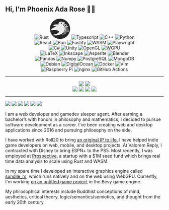 
## Hi, I'm Phoenix Ada Rose 🙇‍♀️

  <div align="center">
    <img src="https://www.rustacean.net/assets/cuddlyferris.svg" height=64 title="Rust" />
    <img src="https://raw.githubusercontent.com/bevyengine/bevy/refs/heads/main/assets/branding/icon.svg" height=64 title="Bevy"/>
    <img src="https://cdn.jsdelivr.net/gh/devicons/devicon@latest/icons/typescript/typescript-original.svg"  height=64 title="Typescript"/>
    <img src="https://cdn.jsdelivr.net/gh/devicons/devicon@latest/icons/cplusplus/cplusplus-original.svg" height=64 title="C++"/>
    <img src="https://cdn.jsdelivr.net/gh/devicons/devicon@latest/icons/python/python-original.svg" height=64 title="Python"/>
  </div>
  <div align="center">
    <img src="https://cdn.jsdelivr.net/gh/devicons/devicon@latest/icons/react/react-original.svg" height=48 title="React"/>
    <img src="https://cdn.jsdelivr.net/gh/devicons/devicon@latest/icons/bun/bun-original.svg" height=48 title="Bun" />
    <img src="https://cdn.jsdelivr.net/gh/devicons/devicon@latest/icons/fastify/fastify-plain.svg" height=48 title="Fastify"/>
    <img src="https://cdn.jsdelivr.net/gh/devicons/devicon@latest/icons/wasm/wasm-original.svg" height=48 title="WASM"/>
    <img src="https://cdn.jsdelivr.net/gh/devicons/devicon@latest/icons/playwright/playwright-original.svg" height=48 title="Playwright"/>
  </div>
  <div align="center">
    <img src="https://cdn.jsdelivr.net/gh/devicons/devicon@latest/icons/csharp/csharp-plain.svg" height=48 title="C#" />
    <img src="https://cdn.jsdelivr.net/gh/devicons/devicon@latest/icons/unity/unity-plain.svg" height=48 title="Unity"/>
    <img src="https://cdn.jsdelivr.net/gh/devicons/devicon@latest/icons/opengl/opengl-plain.svg" height=48 title="OpenGL" />
    <img src="https://wgpu.rs/logo.min.svg" height=48 title="WGPU" />
  </div>
  <div align="center">
    <img src="https://simpleicons.org/icons/latex.svg" fill="#008080" height=48 title="LaTeX" />
    <img src="https://simpleicons.org/icons/inkscape.svg" height=48 title="Inkscape" />
    <img src="https://simpleicons.org/icons/aseprite.svg" height=48 title="Asperite" />
    <img src="https://cdn.jsdelivr.net/gh/devicons/devicon@latest/icons/blender/blender-original.svg" height=48 title="Blender" />
  </div>
  <div align="center">
    <img src="https://cdn.jsdelivr.net/gh/devicons/devicon@latest/icons/pandas/pandas-original.svg" height=36 title="Pandas" />
    <img src="https://cdn.jsdelivr.net/gh/devicons/devicon@latest/icons/numpy/numpy-plain.svg" height=36 title="Numpy" />
    <img src="https://cdn.jsdelivr.net/gh/devicons/devicon@latest/icons/postgresql/postgresql-plain.svg" height=36 title="PostgreSQL"/>
    <img src="https://cdn.jsdelivr.net/gh/devicons/devicon@latest/icons/mongodb/mongodb-plain-wordmark.svg" height=36 title="MongoDB"/>
  </div>
  <div align="center">
    <img src="https://cdn.jsdelivr.net/gh/devicons/devicon@latest/icons/debian/debian-original.svg" height=36 title="Debian" />
    <img src="https://cdn.jsdelivr.net/gh/devicons/devicon@latest/icons/digitalocean/digitalocean-original.svg" height=36 title="DigitalOcean" />
    <img src="https://cdn.jsdelivr.net/gh/devicons/devicon@latest/icons/docker/docker-plain.svg" height=36 title="Docker" />       
    <img src="https://cdn.jsdelivr.net/gh/devicons/devicon@latest/icons/vim/vim-plain.svg" height=36 title="Vim" />       
  </div>
  <div align="center">
    <img src="https://cdn.jsdelivr.net/gh/devicons/devicon@latest/icons/raspberrypi/raspberrypi-original.svg" height=36 title="Raspberry Pi" />
    <img src="https://cdn.jsdelivr.net/gh/devicons/devicon@latest/icons/nginx/nginx-original.svg" height=36 title="nginx" />
    <img src="https://cdn.jsdelivr.net/gh/devicons/devicon@latest/icons/githubactions/githubactions-original.svg" height=36 title="GitHub Actions" />        
  </div>

---

<div align = "center">
<a href="https://github.com/ada-x64/qproj#gh-dark-mode-only"><img src="https://github-readme-stats.vercel.app/api/pin/?username=ada-x64&repo=qproj&theme=dark#gh-dark-mode-only" align="top"></a>
<a href="https://github.com/ada-x64/qproj#gh-light-mode-only"><img src="https://github-readme-stats.vercel.app/api/pin/?username=ada-x64&repo=qproj&theme=light#gh-light-mode-only" align="top"></a>
<br/>
<a href="https://github.com/ada-x64/sundile_rs#gh-dark-mode-only"><img src="https://github-readme-stats.vercel.app/api/pin/?username=ada-x64&repo=sundile_rs&theme=dark#gh-dark-mode-only" align="top"></a>
<a href="https://github.com/ada-x64/sundile_rs#gh-light-mode-only"><img src="https://github-readme-stats.vercel.app/api/pin/?username=ada-x64&repo=sundile_rs&theme=light#gh-light-mode-only" align="top""></a>
<a href="https://github.com/ada-x64/cubething2#gh-dark-mode-only"><img src="https://github-readme-stats.vercel.app/api/pin/?username=ada-x64&repo=cubething2&theme=dark#gh-dark-mode-only" align="top"></a>
<a href="https://github.com/ada-x64/cubething2#gh-light-mode-only"><img src="https://github-readme-stats.vercel.app/api/pin/?username=ada-x64&repo=cubething2&theme=light#gh-light-mode-only" align="top"></a>
</div>

---

<a href="https://bsky.app/profile/cubething.dev"><img src="https://img.shields.io/badge/bsky-0285FF?logo=bluesky&logoColor=white"/></a>
<a href="https://cubething.dev/static/media/resume.pdf"><img src="https://img.shields.io/badge/resume-red?logo=docsdotrs" /></a> 
<a href="https://www.linkedin.com/in/ada-mandala/"><img src="https://img.shields.io/badge/linkedin-0a66c2?logo=invision&logoColor=white" /></a> 
<a href="https://cubething.dev/"><img src="https://img.shields.io/badge/web-f59e0b?logo=htmx"/></a>
<a href="mailto:ada@cubething.dev"><img src="https://img.shields.io/badge/open_to_work-white?logo=protonmail"/></a>
<a href="https://en.pronouns.page/are/they&she"><img src="https://pride-badges.pony.workers.dev/static/v1?label=enbyware&labelColor=%23555&stripeWidth=8&stripeColors=FCF434%2CFFFFFF%2C9C59D1%2C2C2C2C"/></a>

I am a web developer and gamedev sleeper agent.
After earning a bachelor’s with honors in philosophy and mathematics, I decided to pursue software development as a career. I've been creating web and desktop applications since 2016 and pursuing philosophy on the side.


I have worked with Roll20 to bring [an original IP to life.](burnbryte.com) I have helped indie game developers on web, mobile, and desktop projects. At Valorem Reply, I contracted with Disney to bring ESPN+ to the PS5. Most recently, I was employed at [Prospective](https://prospective.co), a startup with a $1M seed fund which brings real time data analysis to scale using Rust and WASM.


In my spare time I developed an interactive graphics engine called [sundile_rs](https://github.com/ada-x64/sundile_rs), which runs natively and on the web using WebGPU. Currently, I'm working [on an untitled game project](https://github.com/ada-x64/qproj) in the Bevy game engine.

My philosophical interests include Buddhist conceptions of mind, aesthetics, critical theory, logic/semantics/semiotics, and thought from the early 20th century.
